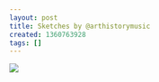 ```yaml
---
layout: post
title: Sketches by @arthistorymusic
created: 1360763928
tags: []
---
```

![](http://25.media.tumblr.com/55390e5e1f16bb4e3d0dc704f63775da/tumblr_mi5w60EBzU1rsr8w3o1_500.jpg)


